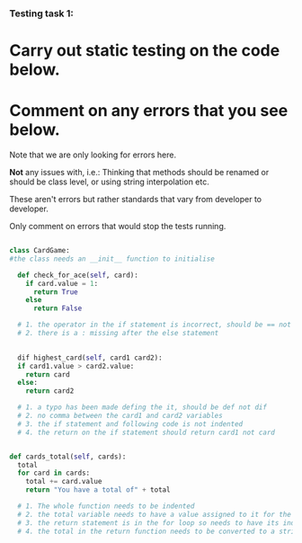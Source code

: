 ### Testing task 1:

# Carry out static testing on the code below.
# Comment on any errors that you see below.

Note that we are only looking for errors here.

**Not** any issues with, i.e.: 
Thinking that methods should be renamed or should be class level, or using string interpolation etc. 

These aren't errors but rather standards that vary from developer to developer. 

Only comment on errors that would stop the tests running.

```python

class CardGame:
#the class needs an __init__ function to initialise

  def check_for_ace(self, card):
    if card.value = 1:
      return True
    else
      return False

  # 1. the operator in the if statement is incorrect, should be == not = 
  # 2. there is a : missing after the else statement
   

  dif highest_card(self, card1 card2):
  if card1.value > card2.value:
    return card
  else:
    return card2

  # 1. a typo has been made defing the it, should be def not dif
  # 2. no comma between the card1 and card2 variables
  # 3. the if statement and following code is not indented
  # 4. the return on the if statement should return card1 not card


def cards_total(self, cards):
  total
  for card in cards:
    total += card.value
    return "You have a total of" + total

  # 1. The whole function needs to be indented
  # 2. the total variable needs to have a value assigned to it for the function to run
  # 3. the return statement is in the for loop so needs to have its indentation removed to move it outside the loop
  # 4. the total in the return function needs to be converted to a string to be added to the preceding string

  
  
```
